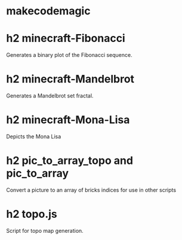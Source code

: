 # makecodemagic

# h2 minecraft-Fibonacci

Generates a binary plot of the Fibonacci sequence.

# h2 minecraft-Mandelbrot
Generates a Mandelbrot set fractal.

# h2 minecraft-Mona-Lisa
Depicts the Mona Lisa

# h2 pic_to_array_topo and pic_to_array
Convert a picture to an array of bricks indices for use in other scripts

# h2 topo.js
Script for topo map generation.
